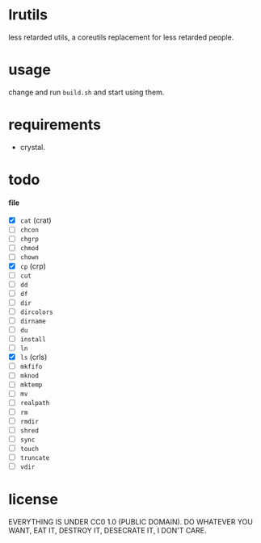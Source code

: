# lrutils

less retarded utils, a coreutils replacement for less retarded people.

# usage

change and run `build.sh` and start using them.

# requirements

* crystal.

# todo

#### file

- [x] `cat` (crat)
- [ ] `chcon`
- [ ] `chgrp`
- [ ] `chmod`
- [ ] `chown`
- [x] `cp` (crp)
- [ ] `cut`
- [ ] `dd`
- [ ] `df`
- [ ] `dir`
- [ ] `dircolors`
- [ ] `dirname`
- [ ] `du`
- [ ] `install`
- [ ] `ln`
- [x] `ls` (crls)
- [ ] `mkfifo`
- [ ] `mknod`
- [ ] `mktemp`
- [ ] `mv`
- [ ] `realpath`
- [ ] `rm`
- [ ] `rmdir`
- [ ] `shred`
- [ ] `sync`
- [ ] `touch`
- [ ] `truncate`
- [ ] `vdir`

# license

EVERYTHING IS UNDER CC0 1.0 (PUBLIC DOMAIN). DO WHATEVER YOU WANT, EAT IT,
DESTROY IT, DESECRATE IT, I DON'T CARE.
